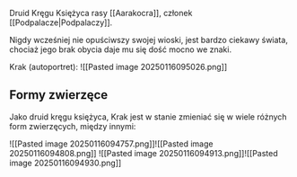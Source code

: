 Druid Kręgu Księżyca rasy [[Aarakocra]], członek [[Podpalacze|Podpalaczy]].

Nigdy wcześniej nie opuściwszy swojej wioski, jest bardzo ciekawy świata, chociaż jego brak obycia daje mu się dość mocno we znaki.

Krak (autoportret):
![[Pasted image 20250116095026.png]]

## Formy zwierzęce

Jako druid kręgu księżyca, Krak jest w stanie zmieniać się w wiele różnych form zwierzęcych, między innymi:

![[Pasted image 20250116094757.png]]![[Pasted image 20250116094808.png]]
![[Pasted image 20250116094913.png]]![[Pasted image 20250116094930.png]]